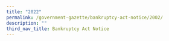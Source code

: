 ```yaml
---
title: "2022"
permalink: /government-gazette/bankruptcy-act-notice/2002/
description: ""
third_nav_title: Bankruptcy Act Notice
---
```

